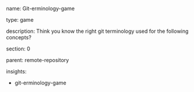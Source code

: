 name: Git-erminology-game

type: game

description: Think you know the right git terminology used for the following concepts?

section: 0

parent: remote-repository

insights:
  - git-erminology-game
